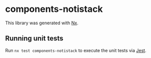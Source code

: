 # components-notistack

This library was generated with [Nx](https://nx.dev).

## Running unit tests

Run `nx test components-notistack` to execute the unit tests via [Jest](https://jestjs.io).
